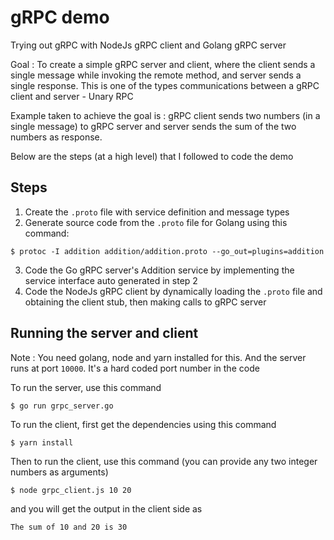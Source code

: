 # gRPC demo

Trying out gRPC with NodeJs gRPC client and Golang gRPC server

Goal : To create a simple gRPC server and client, where the client sends a single message while invoking the remote method, and server sends a single response. This is one of the types communications between a gRPC client and server - Unary RPC

Example taken to achieve the goal is : gRPC client sends two numbers (in a single message) to gRPC server and server sends the sum of the two numbers as response.

Below are the steps (at a high level) that I followed to code the demo

## Steps

1.  Create the `.proto` file with service definition and message types
2.  Generate source code from the `.proto` file for Golang using this command:

`$ protoc -I addition addition/addition.proto --go_out=plugins=addition`

3.  Code the Go gRPC server's Addition service by implementing the service interface auto generated in step 2
4.  Code the NodeJs gRPC client by dynamically loading the `.proto` file and obtaining the client stub, then making calls to gRPC server

## Running the server and client

Note : You need golang, node and yarn installed for this. And the server runs at port `10000`. It's a hard coded port number in the code

To run the server, use this command

`$ go run grpc_server.go`

To run the client, first get the dependencies using this command

`$ yarn install`

Then to run the client, use this command (you can provide any two integer numbers as arguments)

`$ node grpc_client.js 10 20`

and you will get the output in the client side as

`The sum of 10 and 20 is 30`

